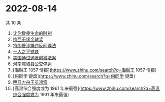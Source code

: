 # 2022-08-14

共 10 条

<!-- BEGIN -->
<!-- 最后更新时间 Sun Aug 14 2022 02:17:24 GMT+0800 (China Standard Time) -->

1. [让你敬畏生命的时刻](https://www.zhihu.com/search?q=让你敬畏生命的时刻)
1. [梅西无缘金球奖](https://www.zhihu.com/search?q=梅西无缘金球奖)
1. [特朗普涉嫌违反间谍法](https://www.zhihu.com/search?q=特朗普涉嫌违反间谍法)
1. [一人之下锈铁](https://www.zhihu.com/search?q=一人之下锈铁)
1. [美国通过通胀削减法案](https://www.zhihu.com/search?q=美国通过通胀削减法案)
1. [河南郸城县公交停运](https://www.zhihu.com/search?q=河南郸城县公交停运)
1. [海贼王 1057 情报](https://www.zhihu.com/search?q=海贼王 1057 情报)
1. [何同学 键盘](https://www.zhihu.com/search?q=何同学 键盘)
1. [明日方舟干员鸿雪](https://www.zhihu.com/search?q=明日方舟干员鸿雪)
1. [高温综合强度或为 1961 年来最强](https://www.zhihu.com/search?q=高温综合强度或为 1961 年来最强)

<!-- END -->
